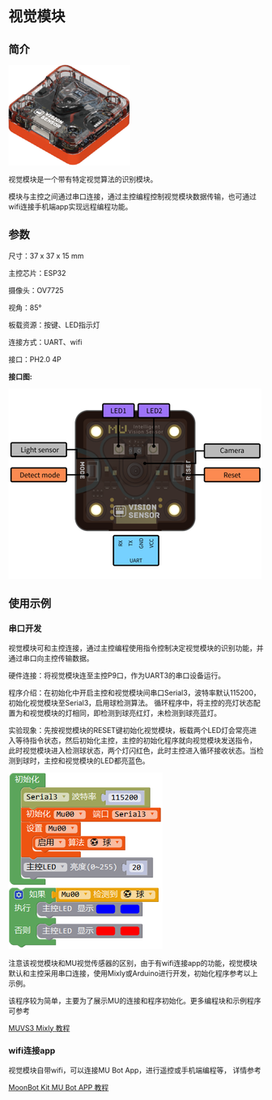# 视觉模块

## 简介

![](./images/render_MUVS3_2.png)

视觉模块是一个带有特定视觉算法的识别模块。

模块与主控之间通过串口连接，通过主控编程控制视觉模块数据传输，也可通过wifi连接手机端app实现远程编程功能。

## 参数

尺寸：37 x 37 x 15 mm

主控芯片：ESP32

摄像头：OV7725

视角：85°

板载资源：按键、LED指示灯

连接方式：UART、wifi

接口：PH2.0 4P

**接口图:**

![](./images/pinout_MUVS3_2.png)

## 使用示例

### 串口开发

视觉模块可和主控连接，通过主控编程使用指令控制决定视觉模块的识别功能，并通过串口向主控传输数据。

硬件连接：将视觉模块连至主控P9口，作为UART3的串口设备运行。

程序介绍：在初始化中开启主控和视觉模块间串口Serial3，波特率默认115200，初始化视觉模块至Serial3，启用球检测算法。
循环程序中，将主控的亮灯状态配置为和视觉模块的灯相同，即检测到球亮红灯，未检测到球亮蓝灯。

实验现象：先按视觉模块的RESET键初始化视觉模块，板载两个LED灯会常亮进入等待指令状态，然后初始化主控，主控的初始化程序就向视觉模块发送指令，
此时视觉模块进入检测球状态，两个灯闪红色，此时主控进入循环接收状态。当检测到球时，主控和视觉模块的LED都亮蓝色。

![](./images/Mixly_example_MUVS3_balldetect.png)

注意该视觉模块和MU视觉传感器的区别，由于有wifi连接app的功能，视觉模块默认和主控采用串口连接，使用Mixly或Arduino进行开发，初始化程序参考以上示例。

该程序较为简单，主要为了展示MU的连接和程序初始化。更多编程块和示例程序可参考

[MUVS3 Mixly 教程](https://morpx-docs.readthedocs.io/en/latest/MUVS3/MUVS3_Mixly/index.html)



### wifi连接app

视觉模块自带wifi，可以连接MU Bot App，进行遥控或手机端编程等，
详情参考

[MoonBot Kit MU Bot APP 教程](https://morpx-docs.readthedocs.io/en/latest/MoonBot/MoonBot_App/index.html)
